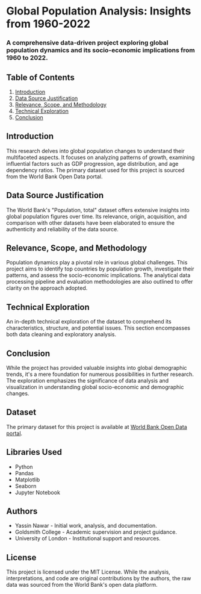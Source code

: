 # Global Population Analysis: Insights from 1960-2022

### A comprehensive data-driven project exploring global population dynamics and its socio-economic implications from 1960 to 2022.

## Table of Contents
1. [Introduction](#introduction)
2. [Data Source Justification](#data-source-justification)
3. [Relevance, Scope, and Methodology](#relevance-scope-and-methodology)
4. [Technical Exploration](#technical-exploration)
5. [Conclusion](#conclusion)

## Introduction
This research delves into global population changes to understand their multifaceted aspects. It focuses on analyzing patterns of growth, examining influential factors such as GDP progression, age distribution, and age dependency ratios. The primary dataset used for this project is sourced from the World Bank Open Data portal.

## Data Source Justification
The World Bank's "Population, total" dataset offers extensive insights into global population figures over time. Its relevance, origin, acquisition, and comparison with other datasets have been elaborated to ensure the authenticity and reliability of the data source.

## Relevance, Scope, and Methodology
Population dynamics play a pivotal role in various global challenges. This project aims to identify top countries by population growth, investigate their patterns, and assess the socio-economic implications. The analytical data processing pipeline and evaluation methodologies are also outlined to offer clarity on the approach adopted.

## Technical Exploration
An in-depth technical exploration of the dataset to comprehend its characteristics, structure, and potential issues. This section encompasses both data cleaning and exploratory analysis.

## Conclusion
While the project has provided valuable insights into global demographic trends, it's a mere foundation for numerous possibilities in further research. The exploration emphasizes the significance of data analysis and visualization in understanding global socio-economic and demographic changes.

## Dataset
The primary dataset for this project is available at [World Bank Open Data portal](https://data.worldbank.org/indicator/SP.POP.TOTL).

## Libraries Used
- Python
- Pandas
- Matplotlib
- Seaborn
- Jupyter Notebook

## Authors
- Yassin Nawar - Initial work, analysis, and documentation.
- Goldsmith College - Academic supervision and project guidance.
- University of London - Institutional support and resources.

## License
This project is licensed under the MIT License. While the analysis, interpretations, and code are original contributions by the authors, the raw data was sourced from the World Bank's open data platform.
